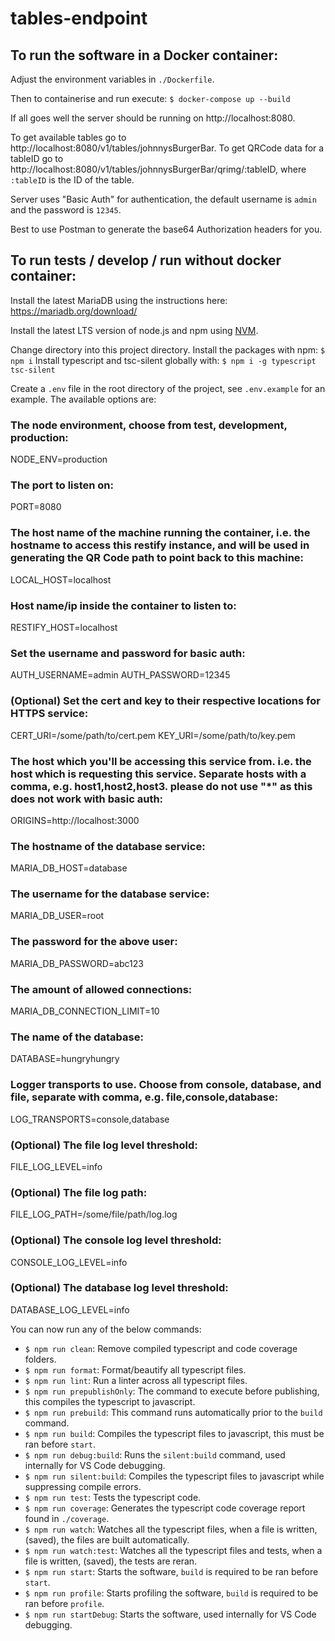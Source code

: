 # tables-endpoint

## To run the software in a Docker container:

Adjust the environment variables in `./Dockerfile`.

Then to containerise and run execute:
`$ docker-compose up --build`

If all goes well the server should be running on http://localhost:8080.

To get available tables go to http://localhost:8080/v1/tables/johnnysBurgerBar.
To get QRCode data for a tableID go to http://localhost:8080/v1/tables/johnnysBurgerBar/qrimg/:tableID, where `:tableID` is the ID of the table.

Server uses "Basic Auth" for authentication, the default username is `admin` and the password is `12345`.

Best to use Postman to generate the base64 Authorization headers for you.

## To run tests / develop / run without docker container:

Install the latest MariaDB using the instructions here: https://mariadb.org/download/

Install the latest LTS version of node.js and npm using [NVM](https://github.com/nvm-sh/nvm).

Change directory into this project directory.
Install the packages with npm: `$ npm i`
Install typescript and tsc-silent globally with: `$ npm i -g typescript tsc-silent`

Create a `.env` file in the root directory of the project, see `.env.example` for an example. The available options are:

### The node environment, choose from test, development, production:

NODE_ENV=production

### The port to listen on:

PORT=8080

### The host name of the machine running the container, i.e. the hostname to access this restify instance, and will be used in generating the QR Code path to point back to this machine:

LOCAL_HOST=localhost

### Host name/ip inside the container to listen to:

RESTIFY_HOST=localhost

### Set the username and password for basic auth:

AUTH_USERNAME=admin
AUTH_PASSWORD=12345

### (Optional) Set the cert and key to their respective locations for HTTPS service:

CERT_URI=/some/path/to/cert.pem
KEY_URI=/some/path/to/key.pem

### The host which you'll be accessing this service from. i.e. the host which is requesting this service. Separate hosts with a comma, e.g. host1,host2,host3. please do not use "\*" as this does not work with basic auth:

ORIGINS=http://localhost:3000

### The hostname of the database service:

MARIA_DB_HOST=database

### The username for the database service:

MARIA_DB_USER=root

### The password for the above user:

MARIA_DB_PASSWORD=abc123

### The amount of allowed connections:

MARIA_DB_CONNECTION_LIMIT=10

### The name of the database:

DATABASE=hungryhungry

### Logger transports to use. Choose from console, database, and file, separate with comma, e.g. file,console,database:

LOG_TRANSPORTS=console,database

### (Optional) The file log level threshold:

FILE_LOG_LEVEL=info

### (Optional) The file log path:

FILE_LOG_PATH=/some/file/path/log.log

### (Optional) The console log level threshold:

CONSOLE_LOG_LEVEL=info

### (Optional) The database log level threshold:

DATABASE_LOG_LEVEL=info

You can now run any of the below commands:

- `$ npm run clean`: Remove compiled typescript and code coverage folders.
- `$ npm run format`: Format/beautify all typescript files.
- `$ npm run lint`: Run a linter across all typescript files.
- `$ npm run prepublishOnly`: The command to execute before publishing, this compiles the typescript to javascript.
- `$ npm run prebuild`: This command runs automatically prior to the `build` command.
- `$ npm run build`: Compiles the typescript files to javascript, this must be ran before `start`.
- `$ npm run debug:build`: Runs the `silent:build` command, used internally for VS Code debugging.
- `$ npm run silent:build`: Compiles the typescript files to javascript while suppressing compile errors.
- `$ npm run test`: Tests the typescript code.
- `$ npm run coverage`: Generates the typescript code coverage report found in `./coverage`.
- `$ npm run watch`: Watches all the typescript files, when a file is written, (saved), the files are built automatically.
- `$ npm run watch:test`: Watches all the typescript files and tests, when a file is written, (saved), the tests are reran.
- `$ npm run start`: Starts the software, `build` is required to be ran before `start`.
- `$ npm run profile`: Starts profiling the software, `build` is required to be ran before `profile`.
- `$ npm run startDebug`: Starts the software, used internally for VS Code debugging.
